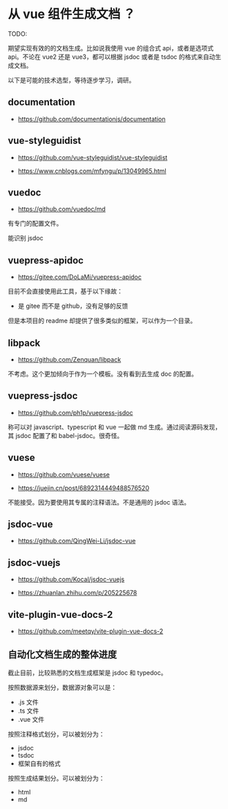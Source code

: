 # 从 vue 组件生成文档 ？

TODO:

期望实现有效的的文档生成。比如说我使用 vue 的组合式 api，或者是选项式 api。不论在 vue2 还是 vue3，都可以根据 jsdoc 或者是 tsdoc 的格式来自动生成文档。

以下是可能的技术选型，等待逐步学习，调研。

## documentation

- https://github.com/documentationjs/documentation

## vue-styleguidist

- https://github.com/vue-styleguidist/vue-styleguidist

- https://www.cnblogs.com/mfyngu/p/13049965.html

## vuedoc

- https://github.com/vuedoc/md

有专门的配置文件。

能识别 jsdoc

## vuepress-apidoc

- https://gitee.com/DoLaMi/vuepress-apidoc

目前不会直接使用此工具，基于以下缘故：

- 是 gitee 而不是 github，没有足够的反馈

但是本项目的 readme 却提供了很多类似的框架，可以作为一个目录。

## libpack

- https://github.com/Zenquan/libpack

不考虑。这个更加倾向于作为一个模板。没有看到去生成 doc 的配置。

## vuepress-jsdoc

- https://github.com/ph1p/vuepress-jsdoc

称可以对 javascript、typescript 和 vue 一起做 md 生成。通过阅读源码发现，其 jsdoc 配置了和 babel-jsdoc。很奇怪。

## vuese

- https://github.com/vuese/vuese

- https://juejin.cn/post/6892314449488576520

不能接受。因为要使用其专属的注释语法。不是通用的 jsdoc 语法。

## jsdoc-vue

- https://github.com/QingWei-Li/jsdoc-vue

## jsdoc-vuejs

- https://github.com/Kocal/jsdoc-vuejs

- https://zhuanlan.zhihu.com/p/205225678

## vite-plugin-vue-docs-2

- https://github.com/meetqy/vite-plugin-vue-docs-2

## 自动化文档生成的整体进度

截止目前，比较熟悉的文档生成框架是 jsdoc 和 typedoc。

按照数据源来划分，数据源对象可以是：

- .js 文件
- .ts 文件
- .vue 文件

按照注释格式划分，可以被划分为：

- jsdoc
- tsdoc
- 框架自有的格式

按照生成结果划分。可以被划分为：

- html
- md
